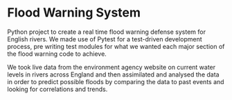 # Flood Warning System
Python project to create a real time flood warning defense system for English rivers. We made use of Pytest for a test-driven development process, pre writing test modules for what we wanted each major section of the flood warning code to achieve.

We took live data from the environment agency website on current water levels in rivers across England and then assimilated and analysed the data in order to predict possible floods by comparing the data to past events and looking for correlations and trends.

